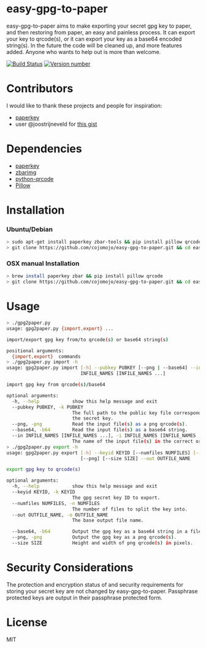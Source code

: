 # easy-gpg-to-paper

easy-gpg-to-paper aims to make exporting your secret gpg key to paper, and then restoring from paper, an easy and painless process.
It can export your key to qrcode(s), or it can export your key as a base64 encoded string(s). In the future the code will be cleaned 
up, and more features added. Anyone who wants to help out is more than welcome. 

[![Build Status](https://travis-ci.org/cojomojo/easy-gpg-to-paper.svg?branch=master)](https://travis-ci.org/cojomojo/easy-gpg-to-paper)
[![Version number](https://img.shields.io/badge/version-v0.1.0-blue.svg)](https://img.shields.io/badge/version-v0.1.0-blue.svg)

# Contributors

I would like to thank these projects and people for inspiration:

+ [paperkey](http://www.jabberwocky.com/software/paperkey/)
+ user @joostrijneveld for [this gist](https://gist.github.com/joostrijneveld/59ab61faa21910c8434c)

# Dependencies

+ [paperkey](http://www.jabberwocky.com/software/paperkey/)
+ [zbarimg](http://zbar.sourceforge.net/)
+ [python-qrcode](https://github.com/lincolnloop/python-qrcode)
+ [Pillow](https://github.com/python-pillow/Pillow)

# Installation

### Ubuntu/Debian

```bash
> sudo apt-get install paperkey zbar-tools && pip install pillow qrcode
> git clone https://github.com/cojomojo/easy-gpg-to-paper.git && cd easy-gpg-to-paper
```

### OSX manual Installation

```bash 
> brew install paperkey zbar && pip install pillow qrcode
> git clone https://github.com/cojomojo/easy-gpg-to-paper.git && cd easy-gpg-to-paper
```

# Usage

```bash
> ./gpg2paper.py
usage: gpg2paper.py {import,export} ...

import/export gpg key from/to qrcode(s) or base64 string(s)

positional arguments:
  {import,export}  commands
> ./gpg2paper.py import -h
usage: gpg2paper.py import [-h] --pubkey PUBKEY [--png | --base64] --in
                           INFILE_NAMES [INFILE_NAMES ...]

import gpg key from qrcode(s)/base64

optional arguments:
  -h, --help            show this help message and exit
  --pubkey PUBKEY, -k PUBKEY
                        The full path to the public key file corresponding to
                        the secret key.
  --png, -png           Read the input file(s) as a png qrcode(s).
  --base64, -b64        Read the input file(s) as a base64 string.
  --in INFILE_NAMES [INFILE_NAMES ...], -i INFILE_NAMES [INFILE_NAMES ...]
                        The name of the input file(s) in the correct order.
> ./gpg2paper.py export -h
usage: gpg2paper.py export [-h] --keyid KEYID [--numfiles NUMFILES] [--base64]
                           [--png] [--size SIZE] --out OUTFILE_NAME

export gpg key to qrcode(s)

optional arguments:
  -h, --help            show this help message and exit
  --keyid KEYID, -k KEYID
                        The gpg secret key ID to export.
  --numfiles NUMFILES, -n NUMFILES
                        The number of files to split the key into.
  --out OUTFILE_NAME, -o OUTFILE_NAME
                        The base output file name.

  --base64, -b64        Output the gpg key as a base64 string in a file(s).
  --png, -png           Output the gpg key as a png qrcode(s).
  --size SIZE           Height and width of png qrcode(s) in pixels.
```

# Security Considerations

The protection and encryption status of and security requirements for storing your secret key are not changed by easy-gpg-to-paper.
Passphrase protected keys are output in their passphrase protected form.

# License
MIT